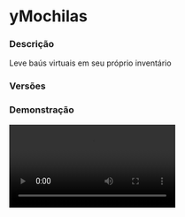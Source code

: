 # yMochilas
<secondary-label ref="utility"/>

### Descrição
Leve baús virtuais em seu próprio inventário

### Versões
<secondary-label ref="1.8"/>
<secondary-label ref="1.9"/>
<secondary-label ref="1.10"/>
<secondary-label ref="1.11"/>
<secondary-label ref="1.12"/>
<secondary-label ref="1.13"/>
<secondary-label ref="1.14"/>
<secondary-label ref="1.15"/>
<secondary-label ref="1.16"/>
<secondary-label ref="1.17"/>
<secondary-label ref="1.18"/>
<secondary-label ref="1.19"/>
<secondary-label ref="1.20"/>
<secondary-label ref="1.21"/>

### Demonstração
<video src="//www.youtube.com/watch?v=QcmUh0ygzkU"/>


<chapter title="Comandos" id="commands" collapsible="true">
<code-block lang="plain text">/mochila give&nbsp;- Dar uma mochila à um jogador
/mochila reload&nbsp;- Recarrega as configurações</code-block>
</chapter>

<chapter title="Permissões" id="permissions" collapsible="true">
<code-block lang="plain text">ymochilas.give - Permissão para o /mochila give
ymochilas.reload - Permissão para o /mochila reload</code-block>
</chapter>



## Erros comuns
<primary-label ref="errors"/>

Antes de configurar o plugin, revise os pontos listados aqui para evitar problemas frequentes durante a configuração.

<seealso style="cards">
    <category ref="wrs">
        <a href="yplugins.md"></a>        <a href="https://ystoreplugins.com.br/plugins/detalhes/78-yMochilas">Site do plugin yMochilas</a>
    </category>
</seealso>